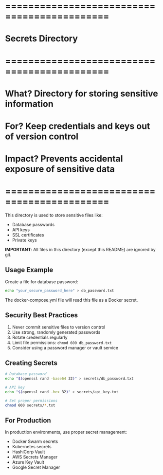 # ============================================

# Secrets Directory

# ============================================

# What? Directory for storing sensitive information

# For? Keep credentials and keys out of version control

# Impact? Prevents accidental exposure of sensitive data

# ============================================

This directory is used to store sensitive files like:

- Database passwords
- API keys
- SSL certificates
- Private keys

**IMPORTANT**: All files in this directory (except this README) are ignored by git.

## Usage Example

Create a file for database password:

```bash
echo "your_secure_password_here" > db_password.txt
```

The docker-compose.yml file will read this file as a Docker secret.

## Security Best Practices

1. Never commit sensitive files to version control
2. Use strong, randomly generated passwords
3. Rotate credentials regularly
4. Limit file permissions: `chmod 600 db_password.txt`
5. Consider using a password manager or vault service

## Creating Secrets

```bash
# Database password
echo "$(openssl rand -base64 32)" > secrets/db_password.txt

# API key
echo "$(openssl rand -hex 32)" > secrets/api_key.txt

# Set proper permissions
chmod 600 secrets/*.txt
```

## For Production

In production environments, use proper secret management:

- Docker Swarm secrets
- Kubernetes secrets
- HashiCorp Vault
- AWS Secrets Manager
- Azure Key Vault
- Google Secret Manager
